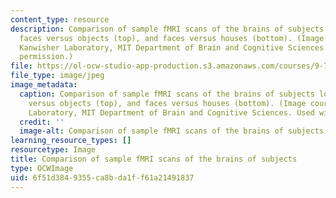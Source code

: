 ```yaml
---
content_type: resource
description: Comparison of sample fMRI scans of the brains of subjects looking at
  faces versus objects (top), and faces versus houses (bottom). (Image courtesy of
  Kanwisher Laboratory, MIT Department of Brain and Cognitive Sciences. Used with
  permission.)
file: https://ol-ocw-studio-app-production.s3.amazonaws.com/courses/9-71-functional-mri-of-high-level-vision-fall-2007/6f51d3849355ca8bda1ff61a21491837_9-71f07-th.jpg
file_type: image/jpeg
image_metadata:
  caption: Comparison of sample fMRI scans of the brains of subjects looking at faces
    versus objects (top), and faces versus houses (bottom). (Image courtesy of Kanwisher
    Laboratory, MIT Department of Brain and Cognitive Sciences. Used with permission.)
  credit: ''
  image-alt: Comparison of sample fMRI scans of the brains of subjects.
learning_resource_types: []
resourcetype: Image
title: Comparison of sample fMRI scans of the brains of subjects
type: OCWImage
uid: 6f51d384-9355-ca8b-da1f-f61a21491837
---
```

